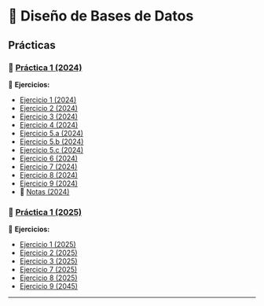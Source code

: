 # 📌 **Diseño de Bases de Datos**

## **Prácticas**

### 📄 [Práctica 1 (2024)](https://github.com/caroalonso/DBD/blob/main/Pr%C3%A1cticas/Pr%C3%A1ctica%201/Pr%C3%A1ctica%201%202024.pdf)

🔹 **Ejercicios:**  
-  [Ejercicio 1 (2024)](https://github.com/caroalonso/DBD/blob/main/Pr%C3%A1cticas/Pr%C3%A1ctica%201/Resoluci%C3%B3n%20Pr%C3%A1ctica/2024/tp1.1.jpg)
-  [Ejercicio 2 (2024)](https://github.com/caroalonso/DBD/blob/main/Pr%C3%A1cticas/Pr%C3%A1ctica%201/Resoluci%C3%B3n%20Pr%C3%A1ctica/2024/tp1.2.jpg)
-  [Ejercicio 3 (2024)](https://github.com/caroalonso/DBD/blob/main/Pr%C3%A1cticas/Pr%C3%A1ctica%201/Resoluci%C3%B3n%20Pr%C3%A1ctica/2024/tp1.3.jpg)
-  [Ejercicio 4 (2024)](https://github.com/caroalonso/DBD/blob/main/Pr%C3%A1cticas/Pr%C3%A1ctica%201/Resoluci%C3%B3n%20Pr%C3%A1ctica/2024/tp1.3.jpg)
-  [Ejercicio 5.a (2024)](https://github.com/caroalonso/DBD/blob/main/Pr%C3%A1cticas/Pr%C3%A1ctica%201/Resoluci%C3%B3n%20Pr%C3%A1ctica/2024/tp1.5a.jpg)
-  [Ejercicio 5.b (2024)](https://github.com/caroalonso/DBD/blob/main/Pr%C3%A1cticas/Pr%C3%A1ctica%201/Resoluci%C3%B3n%20Pr%C3%A1ctica/2024/tp1.5a.jpg)
-  [Ejercicio 5.c (2024)](https://github.com/caroalonso/DBD/blob/main/Pr%C3%A1cticas/Pr%C3%A1ctica%201/Resoluci%C3%B3n%20Pr%C3%A1ctica/2024/tp1.5c.jpg)
-  [Ejercicio 6 (2024)](https://github.com/caroalonso/DBD/blob/main/Pr%C3%A1cticas/Pr%C3%A1ctica%201/Resoluci%C3%B3n%20Pr%C3%A1ctica/2024/tp1.6.jpg)
-  [Ejercicio 7 (2024)](https://github.com/caroalonso/DBD/blob/main/Pr%C3%A1cticas/Pr%C3%A1ctica%201/Resoluci%C3%B3n%20Pr%C3%A1ctica/2024/tp1.7.jpg)
-  [Ejercicio 8 (2024)](https://github.com/caroalonso/DBD/blob/main/Pr%C3%A1cticas/Pr%C3%A1ctica%201/Resoluci%C3%B3n%20Pr%C3%A1ctica/2024/tp1.8.jpg)
-  [Ejercicio 9 (2024)](https://github.com/caroalonso/DBD/blob/main/Pr%C3%A1cticas/Pr%C3%A1ctica%201/Resoluci%C3%B3n%20Pr%C3%A1ctica/2024/tp1.9.jpg)
- 📄 [Notas (2024)](https://github.com/caroalonso/DBD/blob/main/Pr%C3%A1cticas/Pr%C3%A1ctica%201/Resoluci%C3%B3n%20Pr%C3%A1ctica/2024/Notas%20Practica%201%20DBD.pdf)

### 📄 [Práctica 1 (2025)](https://github.com/caroalonso/DBD/blob/main/Pr%C3%A1cticas/Pr%C3%A1ctica%201/Pr%C3%A1ctica%201%202025%20.pdf)

🔹 **Ejercicios:**  
-  [Ejercicio 1 (2025)](https://github.com/caroalonso/DBD/blob/main/Pr%C3%A1cticas/Pr%C3%A1ctica%201/Resoluci%C3%B3n%20Pr%C3%A1ctica/2025/tp1.1.jpg)
-  [Ejercicio 2 (2025)](https://github.com/caroalonso/DBD/blob/main/Pr%C3%A1cticas/Pr%C3%A1ctica%201/Resoluci%C3%B3n%20Pr%C3%A1ctica/2025/tp1.2.jpg)
-  [Ejercicio 3 (2025)](https://github.com/caroalonso/DBD/blob/main/Pr%C3%A1cticas/Pr%C3%A1ctica%201/Resoluci%C3%B3n%20Pr%C3%A1ctica/2025/tp1.3.jpg)
-  [Ejercicio 7 (2025)](https://github.com/caroalonso/DBD/blob/main/Pr%C3%A1cticas/Pr%C3%A1ctica%201/Resoluci%C3%B3n%20Pr%C3%A1ctica/2024/tp1.7.jpg)
-  [Ejercicio 8 (2025)](https://github.com/caroalonso/DBD/blob/main/Pr%C3%A1cticas/Pr%C3%A1ctica%201/Resoluci%C3%B3n%20Pr%C3%A1ctica/2024/tp1.8.jpg)
-  [Ejercicio 9 (2045)](https://github.com/caroalonso/DBD/blob/main/Pr%C3%A1cticas/Pr%C3%A1ctica%201/Resoluci%C3%B3n%20Pr%C3%A1ctica/2024/tp1.9.jpg)



---



